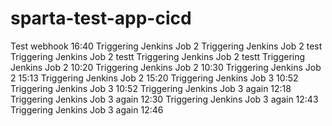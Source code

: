 # sparta-test-app-cicd

Test webhook 16:40
Triggering Jenkins Job 2
Triggering Jenkins Job 2 test
Triggering Jenkins Job 2 testt
Triggering Jenkins Job 2 testt
Triggering Jenkins Job 2 10:20
Triggering Jenkins Job 2 10:30
Triggering Jenkins Job 2 15:13
Triggering Jenkins Job 2 15:20
Triggering Jenkins Job 3 10:52
Triggering Jenkins Job 3 10:52
Triggering Jenkins Job 3 again 12:18
Triggering Jenkins Job 3 again 12:30
Triggering Jenkins Job 3 again 12:43
Triggering Jenkins Job 3 again 12:46
